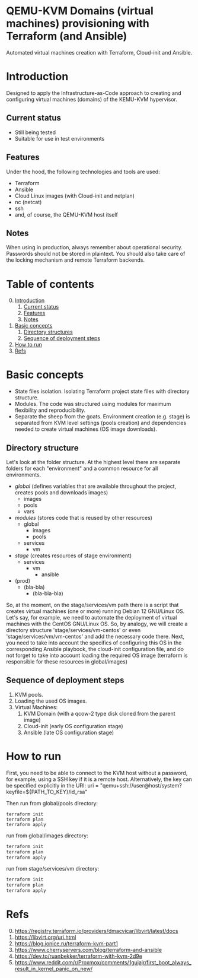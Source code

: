 # QEMU-KVM Domains (virtual machines) provisioning with Terraform (and Ansible)
Automated virtual machines creation with Terraform, Cloud-init and Ansible.

# Introduction
Designed to apply the Infrastructure-as-Code approach to creating and configuring virtual machines (domains) of the KEMU-KVM hypervisor.
## Current status
- Still being tested
- Suitable for use in test environments
## Features
Under the hood, the following technologies and tools are used:
* Terraform
* Ansible
* Cloud Linux images (with Cloud-init and netplan)
* nc (netcat)
* ssh
* and, of course, the QEMU-KVM host itself
## Notes
When using in production, always remember about operational security. Passwords should not be stored in plaintext. You should also take care of the locking mechanism and remote Terraform backends.
# Table of contents
0. [Introduction](#introduction)
    1. [Current status](#current-status)
    2. [Features](#features)
    3. [Notes](#notes)
1. [Basic concepts](#basic-concepts)
    1. [Directory structures](#directory-structure)
    2. [Sequence of deployment steps](#sequence-of-deployment-steps)
2. [How to run](#how-to-run)
3. [Refs](#refs)
# Basic concepts
* State files isolation. Isolating Terraform project state files with directory structure.
* Modules. The code was structured using modules for maximum flexibility and reproducibility.
* Separate the sheep from the goats. Environment creation (e.g. stage) is separated from KVM level settings (pools creation) and dependencies needed to create virtual machines (OS image downloads).
## Directory structure
Let's look at the folder structure.
At the highest level there are separate folders for each "environment" and a common resource for all environments.
* *global* (defines variables that are available throughout the project, creates pools and downloads images)
  * images
  * pools
  * vars
* *modules* (stores code that is reused by other resources)
  * global
    * images
    * pools
  * services
    * vm
* *stage* (creates resources of stage environment)
  * services
    * vm
      * ansible
* (prod)
  * (bla-bla)
    * (bla-bla-bla)

So, at the moment, on the stage/services/vm path there is a script that creates virtual machines (one or more) running Debian 12 GNU/Linux OS.
Let's say, for example, we need to automate the deployment of virtual machines with the CentOS GNU/Linux OS. So, by analogy, we will create a directory structure 'stage/services/vm-centos' or even 'stage/services/vm/vm-centos' and add the necessary code there. Next, you need to take into account the specifics of configuring this OS in the corresponding Ansible playbook, the cloud-init configuration file, and do not forget to take into account loading the required OS image (terraform is responsible for these resources in global/images)
## Sequence of deployment steps
1. KVM pools.
2. Loading the used OS images.
3. Virtual Machines:
   1. KVM Domain (with a qcow-2 type disk cloned from the parent image)
   2. Cloud-init (early OS configuration stage)
   3. Ansible (late OS configuration stage)
# How to run
First, you need to be able to connect to the KVM host without a password, for example, using a SSH key if it is a remote host.
Alternatively, the key can be specified explicitly in the URI:
uri = "qemu+ssh://user@host/system?keyfile=${PATH_TO_KEY}/id_rsa"

Then run from global/pools directory:
```shell
terraform init
terraform plan
terraform apply
```
run from global/images directory:
```bash
terraform init
terraform plan
terraform apply
```
run from stage/services/vm directory:
```bash
terraform init
terraform plan
terraform apply
```
# Refs
0. https://registry.terraform.io/providers/dmacvicar/libvirt/latest/docs
1. https://libvirt.org/uri.html
2. https://blog.ionice.ru/terraform-kvm-part1
3. https://www.cherryservers.com/blog/terraform-and-ansible
4. https://dev.to/ruanbekker/terraform-with-kvm-2d9e
5. https://www.reddit.com/r/Proxmox/comments/1gujajr/first_boot_always_result_in_kernel_panic_on_new/
